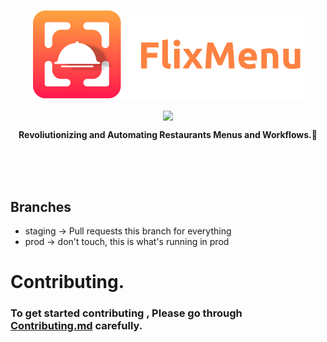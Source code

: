 <a href="https://httpS://twitter.com/flixxmenu"><p align="center">
<img src="https://raw.githubusercontent.com/FlixMenu/FlixMenu-web/prod/github_assets/logo.png"/>
</p></a>

<a href=""><p align="center">
<img align="center"
src="https://img.shields.io/twitter/follow/flixxmenu?logo=twitter&style=for-the-badge&color=0891b2&labelColor=1c1917"
/>
</p></a>

<p align="center">
  <strong>Revoliutionizing and Automating Restaurants Menus and Workflows.🚀</strong>
</p>

</br>
</br>
</br>

## Branches

- staging -> Pull requests this branch for everything
- prod -> don't touch, this is what's running in prod

# Contributing.

### To get started contributing , Please go through [Contributing.md](https://github.com/FlixMenu/FlixMenu-web/blob/staging/Contributing.md) carefully.

